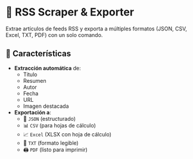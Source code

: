 # 📰 RSS Scraper & Exporter

Extrae artículos de feeds RSS y exporta a múltiples formatos (JSON, CSV, Excel, TXT, PDF) con un solo comando.

## 🚀 Características

- **Extracción automática** de:
  - Título
  - Resumen
  - Autor
  - Fecha
  - URL
  - Imagen destacada
- **Exportación a**:
  - 📄 `JSON` (estructurado)
  - 📊 `CSV` (para hojas de cálculo)
  - 📈 `Excel` (XLSX con hoja de cálculo)
  - 📝 `TXT` (formato legible)
  - 🖨️ `PDF` (listo para imprimir)

